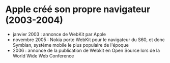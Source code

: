 # Apple créé son propre navigateur (2003-2004)

- janvier 2003 : annonce de WebKit par Apple
- novembre 2005 : Nokia porte WebKit pour le navigateur du S60, et donc Symbian, système mobile le plus populaire de l'époque
- 2006 : annonce de la publication de Webkit en Open Source lors de la World Wide Web Conference
